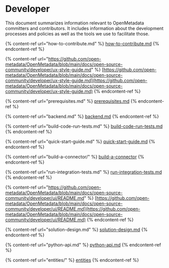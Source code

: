 # Developer

This document summarizes information relevant to OpenMetadata committers and contributors. It includes information about the development processes and policies as well as the tools we use to facilitate those.

{% content-ref url="how-to-contribute.md" %}
[how-to-contribute.md](how-to-contribute.md)
{% endcontent-ref %}

{% content-ref url="https://github.com/open-metadata/OpenMetadata/blob/main/docs/open-source-community/developer/ux-style-guide.md" %}
[https://github.com/open-metadata/OpenMetadata/blob/main/docs/open-source-community/developer/ux-style-guide.md](https://github.com/open-metadata/OpenMetadata/blob/main/docs/open-source-community/developer/ux-style-guide.md)
{% endcontent-ref %}

{% content-ref url="prerequisites.md" %}
[prerequisites.md](prerequisites.md)
{% endcontent-ref %}

{% content-ref url="backend.md" %}
[backend.md](backend.md)
{% endcontent-ref %}

{% content-ref url="build-code-run-tests.md" %}
[build-code-run-tests.md](build-code-run-tests.md)
{% endcontent-ref %}

{% content-ref url="quick-start-guide.md" %}
[quick-start-guide.md](quick-start-guide.md)
{% endcontent-ref %}

{% content-ref url="build-a-connector/" %}
[build-a-connector](build-a-connector/)
{% endcontent-ref %}

{% content-ref url="run-integration-tests.md" %}
[run-integration-tests.md](run-integration-tests.md)
{% endcontent-ref %}

{% content-ref url="https://github.com/open-metadata/OpenMetadata/blob/main/docs/open-source-community/developer/ui/README.md" %}
[https://github.com/open-metadata/OpenMetadata/blob/main/docs/open-source-community/developer/ui/README.md](https://github.com/open-metadata/OpenMetadata/blob/main/docs/open-source-community/developer/ui/README.md)
{% endcontent-ref %}

{% content-ref url="solution-design.md" %}
[solution-design.md](solution-design.md)
{% endcontent-ref %}

{% content-ref url="python-api.md" %}
[python-api.md](python-api.md)
{% endcontent-ref %}

{% content-ref url="entities/" %}
[entities](entities/)
{% endcontent-ref %}
